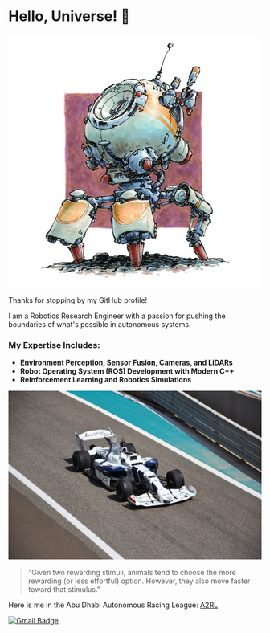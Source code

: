 <!--# Hi there, I'm Ali Falah 👋

Thanks for stopping by my GitHub profile!

Please refer to my main profile [here](https://github.com/Ali-Falah-Humda).

Looking forward to connecting with you there!

!![robot](!_.jpg)


**falireza/falireza** is a ✨ _special_ ✨ repository because its `README.md` (this file) appears on your GitHub profile.

Here are some ideas to get you started:

- 🔭 I’m currently working on ...
- 🌱 I’m currently learning ...
- 👯 I’m looking to collaborate on ...
- 🤔 I’m looking for help with ...
- 💬 Ask me about ...
- 📫 How to reach me: ...
- 😄 Pronouns: ...
- ⚡ Fun fact: ...
-->

# Hello, Universe! 🌌

![robot](/images/!_.jpg)

Thanks for stopping by my GitHub profile!

<p align='left'>
I am a Robotics Research Engineer with a passion for pushing the boundaries of what's possible in autonomous systems.
</p>

### My Expertise Includes:
- **Environment Perception, Sensor Fusion, Cameras, and LiDARs**  
- **Robot Operating System (ROS) Development with Modern C++**  
- **Reinforcement Learning and Robotics Simulations**


![A2RL](/images/car2.jpg)

> "Given two rewarding stimuli, animals tend to choose the more rewarding (or less effortful) option. However, they also move faster toward that stimulus."

Here is me in the Abu Dhabi Autonomous Racing League: [A2RL](/images/withcar.jpg)


[![Gmail Badge](https://img.shields.io/badge/Gmail-313131?style=for-the-badge&logo=gmail&logoColor=red)](mailto:al.r.falah@gmail.com)

<!--
![Your Picture](DSC097652.jpg)


```python
def main():
    name = "[Your Name]"
    location = "[Your Location]"
    favorite_editor = "[Your Favorite Editor]"

    print(f"\nName: {name}")
    print(f"Living in: {location}")
    print(f"Favourite editor: {favorite_editor}\n")

if __name__ == "__main__":
    main()
